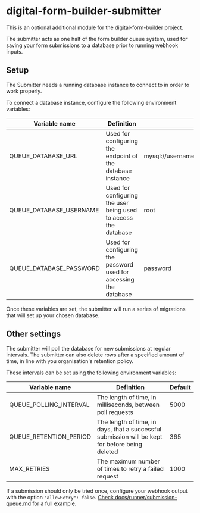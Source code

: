 # digital-form-builder-submitter

This is an optional additional module for the digital-form-builder project.

The submitter acts as one half of the form builder queue system, used for saving your form submissions to a database prior to running webhook inputs.

## Setup

The Submitter needs a running database instance to connect to in order to work properly.

To connect a database instance, configure the following environment variables:

| Variable name           | Definition                                                        | Example                                     |
| ----------------------- | ----------------------------------------------------------------- | ------------------------------------------- |
| QUEUE_DATABASE_URL      | Used for configuring the endpoint of the database instance        | mysql://username:password@dbhost/database   |
| QUEUE_DATABASE_USERNAME | Used for configuring the user being used to access the database   | root                                        |
| QUEUE_DATABASE_PASSWORD | Used for configuring the password used for accessing the database | password                                    |

Once these variables are set, the submitter will run a series of migrations that will set up your chosen database.

## Other settings

The submitter will poll the database for new submissions at regular intervals. The submitter can also delete rows after a specified amount of time, in line with you organisation's retention policy.

These intervals can be set using the following environment variables:

| Variable name          | Definition                                                                                      | Default |
|------------------------|-------------------------------------------------------------------------------------------------|---------|
| QUEUE_POLLING_INTERVAL | The length of time, in milliseconds, between poll requests                                      | 5000    |
| QUEUE_RETENTION_PERIOD | The length of time, in days, that a successful submission will be kept for before being deleted | 365     |
| MAX_RETRIES            | The maximum number of times to retry a failed request                                           | 1000    |

If a submission should only be tried once, configure your webhook output with the option `"allowRetry": false`. [Check docs/runner/submission-queue.md](./../docs/runner/submission-queue.md) for a full example.


